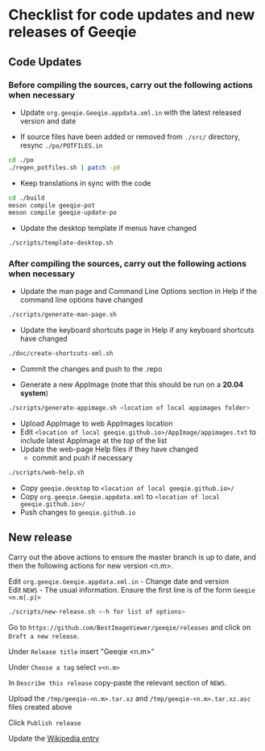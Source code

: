 # Checklist for code updates and new releases of Geeqie

## Code Updates

### Before compiling the sources, carry out the following actions when necessary

* Update `org.geeqie.Geeqie.appdata.xml.in` with the latest released version and date

* If source files have been added or removed from `./src/` directory, resync `./po/POTFILES.in`

```sh
cd ./po
./regen_potfiles.sh | patch -p0
```

* Keep translations in sync with the code

```sh
cd ./build
meson compile geeqie-pot
meson compile geeqie-update-po
```

* Update the desktop template if menus have changed

```sh
./scripts/template-desktop.sh
```

### After compiling the sources, carry out the following actions when necessary

* Update the man page and Command Line Options section in Help if the command line options have changed

```sh
./scripts/generate-man-page.sh
```

* Update the keyboard shortcuts page in Help if any keyboard shortcuts have changed

```sh
./doc/create-shortcuts-xml.sh
```

* Commit the changes and push to the .repo

* Generate a new AppImage (note that this should be run on a **20.04 system**)

```sh
./scripts/generate-appimage.sh <location of local appimages folder>
```

* Upload AppImage to web AppImages location
* Edit `<location of local geeqie.github.io>/AppImage/appimages.txt` to include latest AppImage at the *top* of the list
* Update the web-page Help files if they have changed
    * commit and push if necessary

```sh
./scripts/web-help.sh
```

* Copy `geeqie.desktop` to `<location of local geeqie.github.io>/`
* Copy `org.geeqie.Geeqie.appdata.xml` to `<location of local geeqie.github.io>/`
* Push changes to `geeqie.github.io`

## New release

Carry out the above actions to ensure the master branch is up to date, and then the following actions for new version \<n.m\>.

Edit `org.geeqie.Geeqie.appdata.xml.in` - Change date and version \
Edit `NEWS` - The usual information. Ensure the first line is of the form `Geeqie <n.m[.p]>`

```sh
./scripts/new-release.sh <-h for list of options>
```

Go to `https://github.com/BestImageViewer/geeqie/releases` and click on `Draft a new release`.

Under `Release title` insert "Geeqie \<n.m\>"

Under `Choose a tag` select `v<n.m>`

In `Describe this release` copy-paste the relevant section of `NEWS`.

Upload the `/tmp/geeqie-<n.m>.tar.xz` and `/tmp/geeqie-<n.m>.tar.xz.asc` files created above

Click `Publish release`

Update the [Wikipedia entry](https://en.wikipedia.org/wiki/Geeqie)

